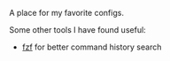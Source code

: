 A place for my favorite configs.

Some other tools I have found useful:
* [fzf](https://github.com/junegunn/fzf) for better command history search
